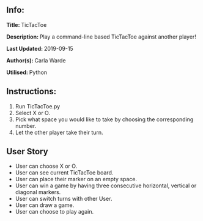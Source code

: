 <h2>Info:</h2>
<p><b>Title: </b>TicTacToe</p>
<p><b>Description: </b>Play a command-line based TicTacToe against another player!</p>
<p><b>Last Updated: </b>2019-09-15</p>
<p><b>Author(s): </b>Carla Warde</p>
<p><b>Utilised: </b>Python</p>

<h2>Instructions:</h2>
<ol>
<li>Run TicTacToe.py</li>
<li>Select X or O.</li>
<li>Pick what space you would like to take by choosing the corresponding number.</li>
<li>Let the other player take their turn.</li>
</ol>

<h2>User Story</h2>
<ul>
<li>User can choose X or O.</li>
<li>User can see current TicTacToe board.</li>
<li>User can place their marker on an empty space.</li>
<li>User can win a game by having three consecutive horizontal, vertical or diagonal markers.</li>
<li>User can switch turns with other User.</li>
<li>User can draw a game.</li>
<li>User can choose to play again.</li>
</ul>
